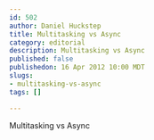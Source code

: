 ```yaml
--- 
id: 502
author: Daniel Huckstep
title: Multitasking vs Async
category: editorial
description: Multitasking vs Async
published: false
publishedon: 16 Apr 2012 10:00 MDT
slugs: 
- multitasking-vs-async
tags: []

---
```

Multitasking vs Async